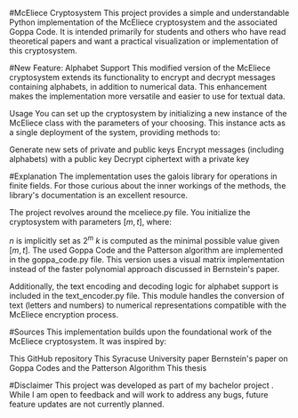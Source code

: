 
#McEliece Cryptosystem
This project provides a simple and understandable Python implementation of the McEliece cryptosystem and the associated Goppa Code. It is intended primarily for students and others who have read theoretical papers and want a practical visualization or implementation of this cryptosystem.



#New Feature: Alphabet Support
This modified version of the McEliece cryptosystem extends its functionality to encrypt and decrypt messages containing alphabets, in addition to numerical data. This enhancement makes the implementation more versatile and easier to use for textual data.



Usage
You can set up the cryptosystem by initializing a new instance of the McEliece class with the parameters of your choosing. This instance acts as a single deployment of the system, providing methods to:



Generate new sets of private and public keys
Encrypt messages (including alphabets) with a public key
Decrypt ciphertext with a private key



#Explanation
The implementation uses the galois library for operations in finite fields. For those curious about the inner workings of the methods, the library's documentation is an excellent resource.

The project revolves around the mceliece.py file. You initialize the cryptosystem with parameters $[m, t]$, where:

$n$ is implicitly set as $2^m$
$k$ is computed as the minimal possible value given $[m, t]$.
The used Goppa Code and the Patterson algorithm are implemented in the goppa_code.py file. This version uses a visual matrix implementation instead of the faster polynomial approach discussed in Bernstein's paper.

Additionally, the text encoding and decoding logic for alphabet support is included in the text_encoder.py file. This module handles the conversion of text (letters and numbers) to numerical representations compatible with the McEliece encryption process.

#Sources
This implementation builds upon the foundational work of the McEliece cryptosystem. It was inspired by:

This GitHub repository
This Syracuse University paper
Bernstein's paper on Goppa Codes and the Patterson Algorithm
This thesis

#Disclaimer
This project was developed as part of my bachelor project . While I am open to feedback and will work to address any bugs, future feature updates are not currently planned.
